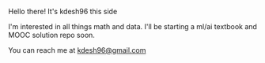 Hello there!
It's kdesh96 this side

I'm interested in all things math and data.
I'll be starting a ml/ai textbook and MOOC solution repo soon.

You can reach me at kdesh96@gmail.com

<!---
kdesh96/kdesh96 is a ✨ special ✨ repository because its `README.md` (this file) appears on your GitHub profile.
You can click the Preview link to take a look at your changes.
--->
